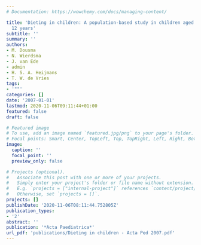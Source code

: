 ```yaml
---
# Documentation: https://wowchemy.com/docs/managing-content/

title: 'Dieting in children: A population-based study in children aged between 9 and
  12 years'
subtitle: ''
summary: ''
authors:
- M. Dousma
- N. Wierdsma
- J. van Ede
- admin
- H. S. A. Heijmans
- T. W. de Vries
tags:
- '""'
categories: []
date: '2007-01-01'
lastmod: 2020-11-06T09:11:44+01:00
featured: false
draft: false

# Featured image
# To use, add an image named `featured.jpg/png` to your page's folder.
# Focal points: Smart, Center, TopLeft, Top, TopRight, Left, Right, BottomLeft, Bottom, BottomRight.
image:
  caption: ''
  focal_point: ''
  preview_only: false

# Projects (optional).
#   Associate this post with one or more of your projects.
#   Simply enter your project's folder or file name without extension.
#   E.g. `projects = ["internal-project"]` references `content/project/deep-learning/index.md`.
#   Otherwise, set `projects = []`.
projects: []
publishDate: '2020-11-06T08:11:44.752805Z'
publication_types:
- '2'
abstract: ''
publication: '*Acta Paediatrica*'
url_pdf: 'publications/Dieting in children - Acta Ped 2007.pdf'
---
```

